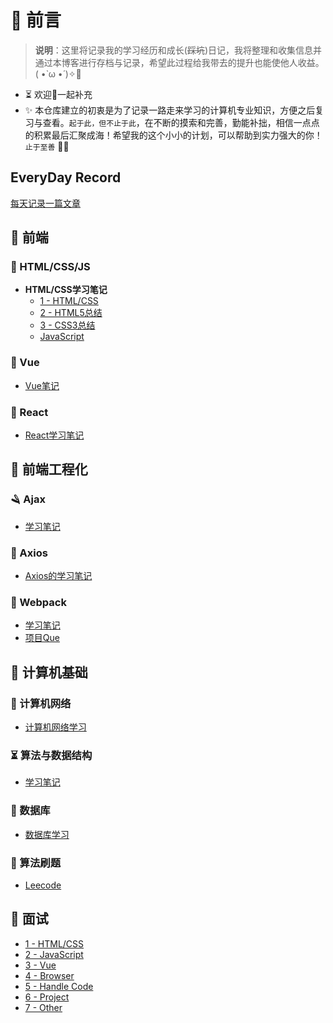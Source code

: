 # 🎨 前言

> <b>说明</b>：这里将记录我的学习经历和成长(~~踩坑~~)日记，我将整理和收集信息并通过本博客进行存档与记录，希望此过程给我带去的提升也能使他人收益。( •̀ ω •́ )✧🔑

* ⏳ 欢迎👏一起补充
* ✨ 本仓库建立的初衷是为了记录一路走来学习的计算机专业知识，方便之后复习与查看。`起于此，但不止于此`，在不断的摸索和完善，勤能补拙，相信一点点的积累最后汇聚成海！希望我的这个小小的计划，可以帮助到实力强大的你！`止于至善`  🧡🧡

## EveryDay Record

[每天记录一篇文章](./Everyday/README.md)

## 🍵 前端

### 📌 HTML/CSS/JS

* **HTML/CSS学习笔记**
  * [1 - HTML/CSS](HTML/)
  * [2 - HTML5总结](HTML/)
  * [3 - CSS3总结](HTML/Css3.md)
  * [JavaScript](JavaScript/)

### 🐍 Vue

* [Vue笔记](Vue/)

### 🥭 React

* [React学习笔记](React/README.md)

## 🧩 前端工程化

### 🪒 Ajax

* [学习笔记](Ajax/%20README.md)

### 🐌 Axios

* [Axios的学习笔记](Axios/%20README.md)

### 🍵 Webpack

* [学习笔记](Webpack/Webpack基础学习.md)
* [项目Que](Webpack/Webpack项目issue.md)

## 🚀 计算机基础

### 🥑 计算机网络

* [计算机网络学习](Computer/计算机网络/计网知识点.md)

### ⏳ 算法与数据结构

* [学习笔记](Computer/数据结构与算法/数据结构与算法学习.md)

### 📜 数据库

* [数据库学习](Computer/数据库/数据库学习.md)

### 🐋 算法刷题

* [Leecode](Leecode/leecode刷题.md)

## 📝 面试

* [1 - HTML/CSS](HTML/Html5学习.md)
* [2 - JavaScript](JavaScript/JavaScript查漏补缺.md)
* [3 - Vue](Vue/Vue查漏补缺.md)
* [4 - Browser](Work/Browser/浏览器.md)
* [5 - Handle Code](Work/HandleCode/手写代码.md)
* [6 - Project](Work/Project/项目.md)
* [7 - Other](OtherR/)
